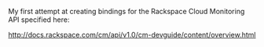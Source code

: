 My first attempt at creating bindings for the Rackspace Cloud Monitoring API specified here:

http://docs.rackspace.com/cm/api/v1.0/cm-devguide/content/overview.html
